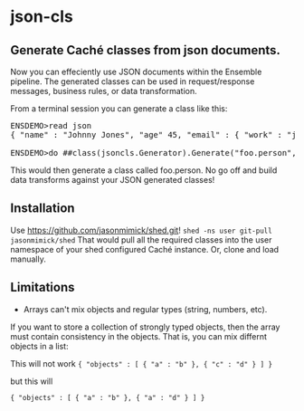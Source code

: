 # json-cls

## Generate Caché classes from json documents.
Now you can effeciently use JSON documents within the Ensemble pipeline. The generated classes can be used in request/response messages, business rules,
or data transformation.

From a terminal session you can generate a class like this:

<pre>
ENSDEMO>read json
{ "name" : "Johnny Jones", "age" 45, "email" : { "work" : "jj@acme.com", "home" : "j23@email.com" } , "cars" : [ "Fiat", "Chevy", "Mazda", "Volvo" ] }

ENSDEMO>do ##class(jsoncls.Generator).Generate("foo.person",json)
</pre>

This would then generate a class called foo.person.
No go off and build data transforms against your JSON generated classes!

## Installation

Use https://github.com/jasonmimick/shed.git!
`shed -ns user git-pull jasonmimick/shed`
That would pull all the required classes into the user namespace of your shed configured Caché instance.
Or, clone and load manually.

## Limitations

* Arrays can't mix objects and regular types (string, numbers, etc).

If you want to store a collection of strongly typed objects, then the array must contain consistency in the objects.
That is, you can mix differnt objects in a list:

This will not work
`{ "objects" : [ { "a" : "b" }, { "c" : "d" } ] }`

but this will

`{ "objects" : [ { "a" : "b" }, { "a" : "d" } ] }`
